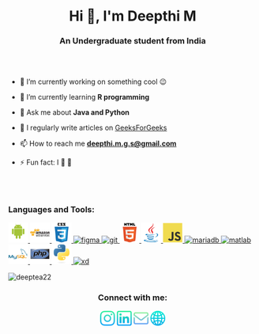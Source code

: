 <h1 align="center">Hi 👋, I'm Deepthi M</h1>
<h3 align="center">An Undergraduate student from India</h3>

<br>
<br>

- 🔭 I’m currently working on something cool :wink:

- 🌱 I’m currently learning **R programming**

- 💬 Ask me about **Java and Python**

- 📖 I regularly write articles on [GeeksForGeeks](https://auth.geeksforgeeks.org/user/deepthimgs/articles)

- 📫 How to reach me **deepthi.m.g.s@gmail.com**

- ⚡ Fun fact: I 💖 🎵

<br>
<br>

<h3 align="left">Languages and Tools:</h3>
<p align="left"> <a href="https://developer.android.com" target="_blank"> <img src="https://raw.githubusercontent.com/devicons/devicon/master/icons/android/android-original-wordmark.svg" alt="android" width="40" height="40"/> </a> <a href="https://aws.amazon.com" target="_blank"> <img src="https://raw.githubusercontent.com/devicons/devicon/master/icons/amazonwebservices/amazonwebservices-original-wordmark.svg" alt="aws" width="40" height="40"/> </a> <a href="https://www.w3schools.com/css/" target="_blank"> <img src="https://raw.githubusercontent.com/devicons/devicon/master/icons/css3/css3-original-wordmark.svg" alt="css3" width="40" height="40"/> </a> <a href="https://www.figma.com/" target="_blank"> <img src="https://www.vectorlogo.zone/logos/figma/figma-icon.svg" alt="figma" width="40" height="40"/> </a> <a href="https://git-scm.com/" target="_blank"> <img src="https://www.vectorlogo.zone/logos/git-scm/git-scm-icon.svg" alt="git" width="40" height="40"/> </a> <a href="https://www.w3.org/html/" target="_blank"> <img src="https://raw.githubusercontent.com/devicons/devicon/master/icons/html5/html5-original-wordmark.svg" alt="html5" width="40" height="40"/> </a> <a href="https://www.java.com" target="_blank"> <img src="https://raw.githubusercontent.com/devicons/devicon/master/icons/java/java-original.svg" alt="java" width="40" height="40"/> </a> <a href="https://developer.mozilla.org/en-US/docs/Web/JavaScript" target="_blank"> <img src="https://raw.githubusercontent.com/devicons/devicon/master/icons/javascript/javascript-original.svg" alt="javascript" width="40" height="40"/> </a> <a href="https://mariadb.org/" target="_blank"> <img src="https://www.vectorlogo.zone/logos/mariadb/mariadb-icon.svg" alt="mariadb" width="40" height="40"/> </a> <a href="https://www.mathworks.com/" target="_blank"> <img src="https://raw.githubusercontent.com/simple-icons/simple-icons/master/icons/mathworks.svg" alt="matlab" width="40" height="40"/> </a> <a href="https://www.mysql.com/" target="_blank"> <img src="https://raw.githubusercontent.com/devicons/devicon/master/icons/mysql/mysql-original-wordmark.svg" alt="mysql" width="40" height="40"/> </a> <a href="https://www.php.net" target="_blank"> <img src="https://raw.githubusercontent.com/devicons/devicon/master/icons/php/php-original.svg" alt="php" width="40" height="40"/> </a> <a href="https://www.python.org" target="_blank"> <img src="https://raw.githubusercontent.com/devicons/devicon/master/icons/python/python-original.svg" alt="python" width="40" height="40"/> </a> <a href="https://www.adobe.com/products/xd.html" target="_blank"> <img src="https://cdn.worldvectorlogo.com/logos/adobe-xd.svg" alt="xd" width="40" height="40"/> </a> </p>

<p><img align="center" src="https://github-readme-stats.vercel.app/api/top-langs?username=deeptea22&show_icons=true&locale=en&layout=compact" alt="deeptea22" /></p>


<h3 align="center">Connect with me:</h3>

 <p align="center">
    <a href="https://www.instagram.com/deepthiiiii_/" alt="Instagram"><img src="https://raw.githubusercontent.com/deeptea22/deeptea22/main/icons/instagram.svg" width="30px" height="30px"></a>
    <a href="https://www.linkedin.com/in/deepthi-m22/" alt="Linkedin"><img src="https://github.com/deeptea22/deeptea22/blob/main/icons/linkedin.svg" width="30px" height="30px"></a>
    <a href="mailto:deepthi.m.g.s@gmail.com" alt="Contact me"><img src="https://raw.githubusercontent.com/deeptea22/deeptea22/main/icons/mail-inbox-app.svg" width="30px" height="30px"></a>
    <a href="https://deeptea22.github.io/" alt="My site"><img src="https://raw.githubusercontent.com/deeptea22/deeptea22/main/icons/globe.svg" width="30px" height="30px"></a>
  </p>
  
